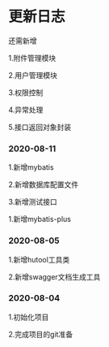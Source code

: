 # 更新日志

还需新增

1.附件管理模块

2.用户管理模块

3.权限控制

4.异常处理

5.接口返回对象封装

### 2020-08-11 

1.新增mybatis

2.新增数据库配置文件

3.新增测试接口

1.新增mybatis-plus

### 2020-08-05 

1.新增hutool工具类

2.新增swagger文档生成工具

### 2020-08-04 

1.初始化项目

2.完成项目的git准备
